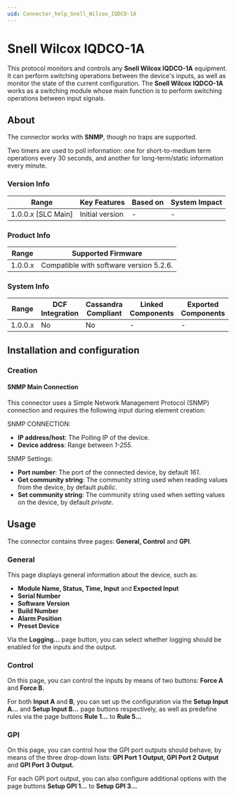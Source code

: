 ```yaml
---
uid: Connector_help_Snell_Wilcox_IQDCO-1A
---
```


# Snell Wilcox IQDCO-1A

This protocol monitors and controls any **Snell Wilcox IQDCO-1A** equipment. It can perform switching operations between the device's inputs, as well as monitor the state of the current configuration. The **Snell Wilcox IQDCO-1A** works as a switching module whose main function is to perform switching operations between input signals.

## About

The connector works with **SNMP**, though no traps are supported.

Two timers are used to poll information: one for short-to-medium term operations every 30 seconds, and another for long-term/static information every minute.

### Version Info

| Range                | Key Features     | Based on     | System Impact     |
|----------------------|------------------|--------------|-------------------|
| 1.0.0.x [SLC Main]   | Initial version  | -            | -                 |

### Product Info

| Range   | Supported Firmware                      |
|---------|-----------------------------------------|
| 1.0.0.x | Compatible with software version 5.2.6. |

### System Info

| Range     | DCF Integration     | Cassandra Compliant     | Linked Components     | Exported Components     |
|-----------|---------------------|-------------------------|-----------------------|-------------------------|
| 1.0.0.x   | No                  | No                      | -                     | -                       |

## Installation and configuration

### Creation

#### SNMP Main Connection

This connector uses a Simple Network Management Protocol (SNMP) connection and requires the following input during element creation:

SNMP CONNECTION:

- **IP address/host**: The Polling IP of the device.
- **Device address**: Range between *1-255*.

SNMP Settings:

- **Port number**: The port of the connected device, by default *161*.
- **Get community string**: The community string used when reading values from the device, by default *public*.
- **Set community string**: The community string used when setting values on the device, by default *private*.

## Usage

The connector contains three pages: **General, Control** and **GPI**.

### General

This page displays general information about the device, such as:

- **Module Name, Status, Time, Input** and **Expected Input**
- **Serial Number**
- **Software Version**
- **Build Number**
- **Alarm Position**
- **Preset Device**

Via the **Logging...** page button, you can select whether logging should be enabled for the inputs and the output.

### Control

On this page, you can control the inputs by means of two buttons: **Force A** and **Force B.**

For both **Input A** and **B**, you can set up the configuration via the **Setup Input A...** and **Setup Input B...** page buttons respectively, as well as predefine rules via the page buttons **Rule 1...** to **Rule 5...**

### GPI

On this page, you can control how the GPI port outputs should behave, by means of the three drop-down lists: **GPI Port 1 Output, GPI Port 2 Output** and **GPI Port 3 Output.**

For each GPI port output, you can also configure additional options with the page buttons **Setup GPI 1...** to **Setup GPI 3...**

